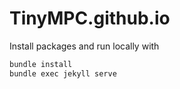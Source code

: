 # TinyMPC.github.io

Install packages and run locally with

```bash
bundle install
bundle exec jekyll serve
```
